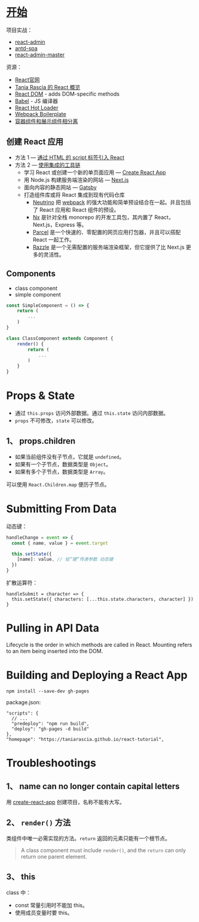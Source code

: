 # [开始](https://zh-hans.reactjs.org/docs/getting-started.html)

项目实战：

- [react-admin](https://github.com/yezihaohao/react-admin)
- [antd-spa](https://github.com/zhaoyu69/antd-spa)
- [react-admin-master](https://github.com/z-9527/react-admin-master)

资源：

* [React官网](https://react.docschina.org/)
* [Tania Rascia 的 React 概览](https://www.taniarascia.com/getting-started-with-react/)
* [React DOM](https://reactjs.org/docs/react-dom.html) - adds DOM-specific methods
* [Babel](https://babeljs.io/) - JS 编译器
* [React Hot Loader](https://gaearon.github.io/react-hot-loader/getstarted/)
* [Webpack Boilerplate](https://github.com/taniarascia/webpack-boilerplate)
* [容器组件和展示组件相分离](https://segmentfault.com/a/1190000006845396)

## 创建 React 应用

- 方法 1 — [通过 HTML 的 script 标签引入 React](https://zh-hans.reactjs.org/docs/add-react-to-a-website.html)
- 方法 2 — [使用集成的工具链](https://zh-hans.reactjs.org/docs/create-a-new-react-app.html)
  - 学习 React 或创建一个新的单页面应用 — [Create React App](https://github.com/facebook/create-react-app)
  - 用 Node.js 构建服务端渲染的网站 — [Next.js](https://nextjs.org/learn/basics/create-nextjs-app)
  - 面向内容的静态网站 — [Gatsby](https://www.gatsbyjs.com/docs/)
  - 打造组件库或将 React 集成到现有代码仓库
    - [Neutrino](https://neutrinojs.org/) 把 [webpack](https://webpack.js.org/) 的强大功能和简单预设结合在一起。并且包括了 React 应用和 React 组件的预设。
    - [Nx](https://nx.dev/react) 是针对全栈 monorepo 的开发工具包，其内置了 React，Next.js，Express 等。
    - [Parcel](https://parceljs.org/) 是一个快速的、零配置的网页应用打包器，并且可以搭配 React 一起工作。
    - [Razzle](https://github.com/jaredpalmer/razzle) 是一个无需配置的服务端渲染框架，但它提供了比 Next.js 更多的灵活性。

## Components

* class component
* simple component
```js
const SimpleComponent = () => {
    return (
        ...
    )
}

class ClassComponent extends Component {
    render() {
        return (
            ...
        )
    }
}
```

# Props & State
- 通过 `this.props` 访问外部数据。通过 `this.state` 访问内部数据。
- `props` 不可修改，`state` 可以修改。

## 1、 props.children
- 如果当前组件没有子节点，它就是 `undefined`。
- 如果有一个子节点，数据类型是 `Object`。
- 如果有多个子节点，数据类型是 `Array`。

可以使用 `React.Children.map` 便历子节点。  


# Submitting From Data
动态键：  
```js
handleChange = event => {
  const { name, value } = event.target

  this.setState({
    [name]: value, // 给“键”传递参数 动态键
  })
}
```
扩散运算符：  
```
handleSubmit = character => {
  this.setState({ characters: [...this.state.characters, character] })
}
```

# Pulling in API Data
Lifecycle is the order in which methods are called in React. Mounting refers to an item being inserted into the DOM.  

# Building and Deploying a React App
```
npm install --save-dev gh-pages
```
package.json:  
```
"scripts": {
  // ...
  "predeploy": "npm run build",
  "deploy": "gh-pages -d build"
},
"homepage": "https://taniarascia.github.io/react-tutorial",
```


# Troubleshootings
## 1、 name can no longer contain capital letters
用 [create-react-app](https://github.com/facebook/create-react-app) 创建项目，名称不能有大写。

## 2、 `render()` 方法
类组件中唯一必需实现的方法。`return` 返回的元素只能有一个根节点。  
>A class component must include `render()`, and the `return` can only return one parent element.

## 3、 this
class 中：  
* const 常量引用时不能加 this。
* 使用成员变量时要 this。


